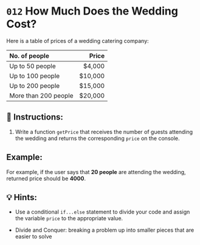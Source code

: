 # `012` How Much Does the Wedding Cost?

Here is a table of prices of a wedding catering company:

| No. of people | Price |
|:---|---:|
| Up to 50 people  | $4,000 |
| Up to 100 people | $10,000 |
| Up to 200 people | $15,000  |
| More than 200 people | $20,000 |

## 📝 Instructions:

1. Write a function `getPrice` that receives the number of guests attending the wedding and returns the corresponding `price` on the console.

## Example:

For example, if the user says that **20 people** are attending the wedding, returned price should be **4000**.

## 💡 Hints:

+ Use a conditional `if...else` statement to divide your code and assign the variable `price` to the appropriate value.

+ Divide and Conquer: breaking a problem up into smaller pieces that are easier to solve